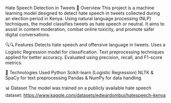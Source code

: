 Hate Speech Detection in Tweets
📌 Overview
This project is a machine learning model designed to detect hate speech in tweets collected during an election period in Kenya. Using natural language processing (NLP) techniques, the model classifies tweets as hate speech or neutral. It aims to assist in content moderation, combat online toxicity, and promote safer digital conversations.

🔍🔍 Features
Detects hate speech and offensive language in tweets.
Uses a Logistic Regression model for classification.
Text preprocessing techniques applied for better accuracy.
Evaluated using precision, recall, and F1-score metrics.

🚀 Technologies Used
Python
Scikit-learn (Logistic Regression)
NLTK & SpaCy for text preprocessing
Pandas & NumPy for data handling

📊 Dataset
The model was trained on a publicly available hate speech dataset: https://www.kaggle.com/datasets/edwardombui/hatespeech-kenya
